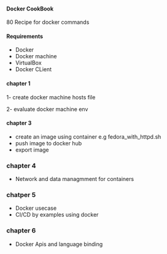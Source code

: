 #### Docker CookBook
80 Recipe for docker commands
#### Requirements
- Docker
- Docker machine
- VirtualBox
- Docker CLient



#### chapter 1


1- create docker machine hosts file

2- evaluate docker machine env

#### chapter 3

- create an image using container e.g fedora_with_httpd.sh
- push image to docker hub
- export image

### chapter 4
- Network and data managmment for containers

### chatper 5
- Docker usecase
- CI/CD by examples using docker

### chapter 6
- Docker Apis and language binding
